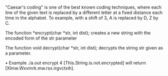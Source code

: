 "Caesar's coding" is one of the best known coding techniques, where each line of the given text is replaced by a different letter at a fixed distance each time in the alphabet. To example, with a shift of 3, A is replaced by D, Z by C.

The function *encrypt(char *str, int dist);
creates a new string with the encoded form of the str parameter

The function void decrypt(char *str, int dist);
decrypts the string str given as a parameter.

•	Example
./a.out encrypt 4 [This.String.is.not.encrypted] will return [Xlmw.Wxvmrk.mw.rsx.irgvctxih].
